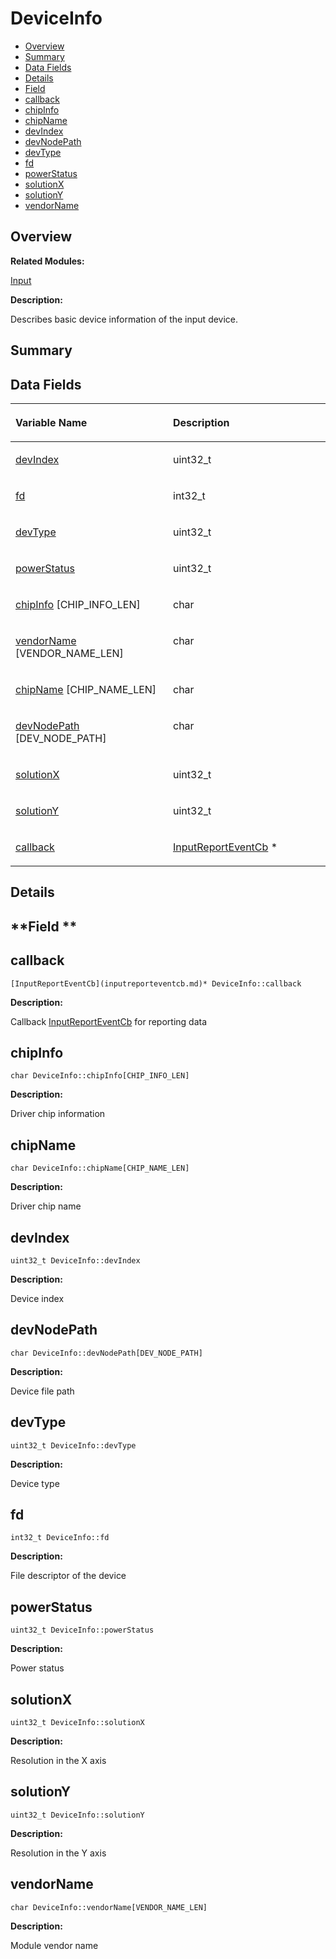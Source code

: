 # DeviceInfo<a name="EN-US_TOPIC_0000001055678088"></a>

-   [Overview](#section1817258413165631)
-   [Summary](#section402734126165631)
-   [Data Fields](#pub-attribs)
-   [Details](#section1024585535165631)
-   [Field](#section1981473937165631)
-   [callback](#a90b6d7e07aa21e507a7b16f380df4fb8)
-   [chipInfo](#a39b8ad5d23fb776ec333adbd64025691)
-   [chipName](#ad6458f297131a4f3a9dba820e069d525)
-   [devIndex](#a1582f8d7e63ac2a2c1a1511bb73aeafd)
-   [devNodePath](#a47e7d5536f061f3e11934fd1ff4cf61b)
-   [devType](#aec5bff7e9a51ba2fc149156d83154448)
-   [fd](#a8be40a9da438bed3c2f13bf2bf07217b)
-   [powerStatus](#adcedf378ddac2489b2a6abc1970807df)
-   [solutionX](#aba81fb331433f16cfcf435dd05c6e3c3)
-   [solutionY](#a90174e4a421db368c2d179ab1bbb0f96)
-   [vendorName](#a24b2b30666e776c0637d7c3f2805bb04)

## **Overview**<a name="section1817258413165631"></a>

**Related Modules:**

[Input](input.md)

**Description:**

Describes basic device information of the input device. 

## **Summary**<a name="section402734126165631"></a>

## Data Fields<a name="pub-attribs"></a>

<a name="table1979167624165631"></a>
<table><thead align="left"><tr id="row1481056118165631"><th class="cellrowborder" valign="top" width="50%" id="mcps1.1.3.1.1"><p id="p1808517400165631"><a name="p1808517400165631"></a><a name="p1808517400165631"></a>Variable Name</p>
</th>
<th class="cellrowborder" valign="top" width="50%" id="mcps1.1.3.1.2"><p id="p1736715230165631"><a name="p1736715230165631"></a><a name="p1736715230165631"></a>Description</p>
</th>
</tr>
</thead>
<tbody><tr id="row1380498161165631"><td class="cellrowborder" valign="top" width="50%" headers="mcps1.1.3.1.1 "><p id="p1405664589165631"><a name="p1405664589165631"></a><a name="p1405664589165631"></a><a href="deviceinfo.md#a1582f8d7e63ac2a2c1a1511bb73aeafd">devIndex</a></p>
</td>
<td class="cellrowborder" valign="top" width="50%" headers="mcps1.1.3.1.2 "><p id="p1487657606165631"><a name="p1487657606165631"></a><a name="p1487657606165631"></a>uint32_t </p>
</td>
</tr>
<tr id="row183961228165631"><td class="cellrowborder" valign="top" width="50%" headers="mcps1.1.3.1.1 "><p id="p989917200165631"><a name="p989917200165631"></a><a name="p989917200165631"></a><a href="deviceinfo.md#a8be40a9da438bed3c2f13bf2bf07217b">fd</a></p>
</td>
<td class="cellrowborder" valign="top" width="50%" headers="mcps1.1.3.1.2 "><p id="p1324048497165631"><a name="p1324048497165631"></a><a name="p1324048497165631"></a>int32_t </p>
</td>
</tr>
<tr id="row1908202225165631"><td class="cellrowborder" valign="top" width="50%" headers="mcps1.1.3.1.1 "><p id="p707403832165631"><a name="p707403832165631"></a><a name="p707403832165631"></a><a href="deviceinfo.md#aec5bff7e9a51ba2fc149156d83154448">devType</a></p>
</td>
<td class="cellrowborder" valign="top" width="50%" headers="mcps1.1.3.1.2 "><p id="p697977854165631"><a name="p697977854165631"></a><a name="p697977854165631"></a>uint32_t </p>
</td>
</tr>
<tr id="row1595825562165631"><td class="cellrowborder" valign="top" width="50%" headers="mcps1.1.3.1.1 "><p id="p582993921165631"><a name="p582993921165631"></a><a name="p582993921165631"></a><a href="deviceinfo.md#adcedf378ddac2489b2a6abc1970807df">powerStatus</a></p>
</td>
<td class="cellrowborder" valign="top" width="50%" headers="mcps1.1.3.1.2 "><p id="p673254171165631"><a name="p673254171165631"></a><a name="p673254171165631"></a>uint32_t </p>
</td>
</tr>
<tr id="row2128446751165631"><td class="cellrowborder" valign="top" width="50%" headers="mcps1.1.3.1.1 "><p id="p993106241165631"><a name="p993106241165631"></a><a name="p993106241165631"></a><a href="deviceinfo.md#a39b8ad5d23fb776ec333adbd64025691">chipInfo</a> [CHIP_INFO_LEN]</p>
</td>
<td class="cellrowborder" valign="top" width="50%" headers="mcps1.1.3.1.2 "><p id="p1950493923165631"><a name="p1950493923165631"></a><a name="p1950493923165631"></a>char </p>
</td>
</tr>
<tr id="row20470428165631"><td class="cellrowborder" valign="top" width="50%" headers="mcps1.1.3.1.1 "><p id="p865313036165631"><a name="p865313036165631"></a><a name="p865313036165631"></a><a href="deviceinfo.md#a24b2b30666e776c0637d7c3f2805bb04">vendorName</a> [VENDOR_NAME_LEN]</p>
</td>
<td class="cellrowborder" valign="top" width="50%" headers="mcps1.1.3.1.2 "><p id="p579243817165631"><a name="p579243817165631"></a><a name="p579243817165631"></a>char </p>
</td>
</tr>
<tr id="row738795752165631"><td class="cellrowborder" valign="top" width="50%" headers="mcps1.1.3.1.1 "><p id="p172184434165631"><a name="p172184434165631"></a><a name="p172184434165631"></a><a href="deviceinfo.md#ad6458f297131a4f3a9dba820e069d525">chipName</a> [CHIP_NAME_LEN]</p>
</td>
<td class="cellrowborder" valign="top" width="50%" headers="mcps1.1.3.1.2 "><p id="p475832451165631"><a name="p475832451165631"></a><a name="p475832451165631"></a>char </p>
</td>
</tr>
<tr id="row2108281214165631"><td class="cellrowborder" valign="top" width="50%" headers="mcps1.1.3.1.1 "><p id="p753784851165631"><a name="p753784851165631"></a><a name="p753784851165631"></a><a href="deviceinfo.md#a47e7d5536f061f3e11934fd1ff4cf61b">devNodePath</a> [DEV_NODE_PATH]</p>
</td>
<td class="cellrowborder" valign="top" width="50%" headers="mcps1.1.3.1.2 "><p id="p1123671370165631"><a name="p1123671370165631"></a><a name="p1123671370165631"></a>char </p>
</td>
</tr>
<tr id="row366715668165631"><td class="cellrowborder" valign="top" width="50%" headers="mcps1.1.3.1.1 "><p id="p1891009787165631"><a name="p1891009787165631"></a><a name="p1891009787165631"></a><a href="deviceinfo.md#aba81fb331433f16cfcf435dd05c6e3c3">solutionX</a></p>
</td>
<td class="cellrowborder" valign="top" width="50%" headers="mcps1.1.3.1.2 "><p id="p1092496610165631"><a name="p1092496610165631"></a><a name="p1092496610165631"></a>uint32_t </p>
</td>
</tr>
<tr id="row1476052508165631"><td class="cellrowborder" valign="top" width="50%" headers="mcps1.1.3.1.1 "><p id="p1026412028165631"><a name="p1026412028165631"></a><a name="p1026412028165631"></a><a href="deviceinfo.md#a90174e4a421db368c2d179ab1bbb0f96">solutionY</a></p>
</td>
<td class="cellrowborder" valign="top" width="50%" headers="mcps1.1.3.1.2 "><p id="p528084630165631"><a name="p528084630165631"></a><a name="p528084630165631"></a>uint32_t </p>
</td>
</tr>
<tr id="row1105804807165631"><td class="cellrowborder" valign="top" width="50%" headers="mcps1.1.3.1.1 "><p id="p420649689165631"><a name="p420649689165631"></a><a name="p420649689165631"></a><a href="deviceinfo.md#a90b6d7e07aa21e507a7b16f380df4fb8">callback</a></p>
</td>
<td class="cellrowborder" valign="top" width="50%" headers="mcps1.1.3.1.2 "><p id="p2088500700165631"><a name="p2088500700165631"></a><a name="p2088500700165631"></a><a href="inputreporteventcb.md">InputReportEventCb</a> * </p>
</td>
</tr>
</tbody>
</table>

## **Details**<a name="section1024585535165631"></a>

## **Field **<a name="section1981473937165631"></a>

## callback<a name="a90b6d7e07aa21e507a7b16f380df4fb8"></a>

```
[InputReportEventCb](inputreporteventcb.md)* DeviceInfo::callback
```

 **Description:**

Callback  [InputReportEventCb](inputreporteventcb.md)  for reporting data 

## chipInfo<a name="a39b8ad5d23fb776ec333adbd64025691"></a>

```
char DeviceInfo::chipInfo[CHIP_INFO_LEN]
```

 **Description:**

Driver chip information 

## chipName<a name="ad6458f297131a4f3a9dba820e069d525"></a>

```
char DeviceInfo::chipName[CHIP_NAME_LEN]
```

 **Description:**

Driver chip name 

## devIndex<a name="a1582f8d7e63ac2a2c1a1511bb73aeafd"></a>

```
uint32_t DeviceInfo::devIndex
```

 **Description:**

Device index 

## devNodePath<a name="a47e7d5536f061f3e11934fd1ff4cf61b"></a>

```
char DeviceInfo::devNodePath[DEV_NODE_PATH]
```

 **Description:**

Device file path 

## devType<a name="aec5bff7e9a51ba2fc149156d83154448"></a>

```
uint32_t DeviceInfo::devType
```

 **Description:**

Device type 

## fd<a name="a8be40a9da438bed3c2f13bf2bf07217b"></a>

```
int32_t DeviceInfo::fd
```

 **Description:**

File descriptor of the device 

## powerStatus<a name="adcedf378ddac2489b2a6abc1970807df"></a>

```
uint32_t DeviceInfo::powerStatus
```

 **Description:**

Power status 

## solutionX<a name="aba81fb331433f16cfcf435dd05c6e3c3"></a>

```
uint32_t DeviceInfo::solutionX
```

 **Description:**

Resolution in the X axis 

## solutionY<a name="a90174e4a421db368c2d179ab1bbb0f96"></a>

```
uint32_t DeviceInfo::solutionY
```

 **Description:**

Resolution in the Y axis 

## vendorName<a name="a24b2b30666e776c0637d7c3f2805bb04"></a>

```
char DeviceInfo::vendorName[VENDOR_NAME_LEN]
```

 **Description:**

Module vendor name 


